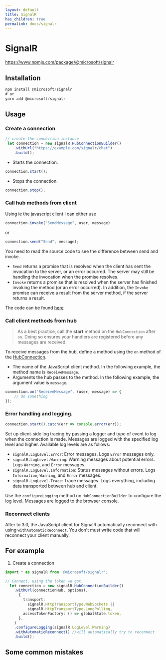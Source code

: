 ```yaml
---
layout: default
title: SignalR
has_children: true
permalink: docs/signalr
---
```


# SignalR
 <https://www.npmjs.com/package/@microsoft/signalr>

## Installation

```ts
npm install @microsoft/signalr
# or
yarn add @microsoft/signalr
```

## Usage
### Create a connection

```ts
// create the connection instance
 let connection = new signalR.HubConnectionBuilder()
    .withUrl("https://example.com/signalr/chat")
    .build();
```

- Starts the connection.

```ts
connection.start();
```

- Stops the connection.

```ts
connection.stop();
```

### Call hub methods from client
Using ie the javascript client I can either use

```ts
connection.invoke("SendMessage", user, message)
```

or

```ts
connection.send("Send", message);
```

You need to read the source code to see the difference between send and invoke.
- `Send` returns a promise that is resolved when the client has sent the invocation to the server, or an error occurred. The server may still be handling the invocation when the promise resolves.
- `Invoke` returns a promise that is resolved when the server has finished invoking the method (or an error occurred). In addition, the `Invoke` promise can receive a result from the server method, if the server returns a result.

The code can be found [here](https://github.com/aspnet/SignalR/blob/7e832eeb27b25be51dade7ccfe557af6c8d98cfa/clients/ts/signalr/src/HubConnection.ts#L187)

### Call client methods from hub
> As a best practice, call the **start** method on the  `HubConnection` after `on`. Doing so ensures your handlers are registered before any messages are received.

To receive messages from the hub, define a method using the `on` method of the [HubConnection](https://docs.microsoft.com/en-us/javascript/api/@aspnet/signalr/hubconnection?view=signalr-js-latest).
- The name of the JavaScript client method. In the following example, the method name is `ReceiveMessage`.
- Arguments the hub passes to the method. In the following example, the argument value is `message`.

```ts
connection.on("ReceiveMessage", (user, message) => {
    // do something
});
```

### Error handling and logging.

```ts
connection.start().catch(err => console.error(err));
```

Set up client-side log tracing by passing a logger and type of event to log when the connection is made. Messages are logged with the specified log level and higher. Available log levels are as follows:
- `signalR.LogLevel.Error`: Error messages. Logs `Error` messages only.
- `signalR.LogLevel.Warning`: Warning messages about potential errors. Logs `Warning`, and `Error` messages.
- `signalR.LogLevel.Information`: Status messages without errors. Logs `Information`, `Warning`, and `Error` messages.
- `signalR.LogLevel.Trace`: Trace messages. Logs everything, including data transported between hub and client.

Use the `configureLogging` method on `HubConnectionBuilder` to configure the log level. Messages are logged to the browser console.
### Reconnect clients
After to 3.0, the JavaScript client for SignalR automatically reconnect with using `withAutomaticReconnect`. You don't must write code that will reconnect your client manually.

## For example
1. Create a connection

```ts
import * as signalR from '@microsoft/signalr';

// Connect, using the token we got.
  let connection = new signalR.HubConnectionBuilder()
    .withUrl(connectionHub, options),
      {
        transport:
          signalR.HttpTransportType.WebSockets ||
          signalR.HttpTransportType.LongPolling,
        accessTokenFactory: () => globalState.token,
      },
    )
    .configureLogging(signalR.LogLevel.Warning)
    .withAutomaticReconnect() //will automatically try to reconnect
    .build();
```

## Some common mistakes
